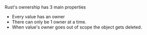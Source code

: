 Rust's ownership has 3 main properties
- Every value has an owner
- There can only be 1 owner at a time.
- When value's owner goes out of scope the object gets deleted.